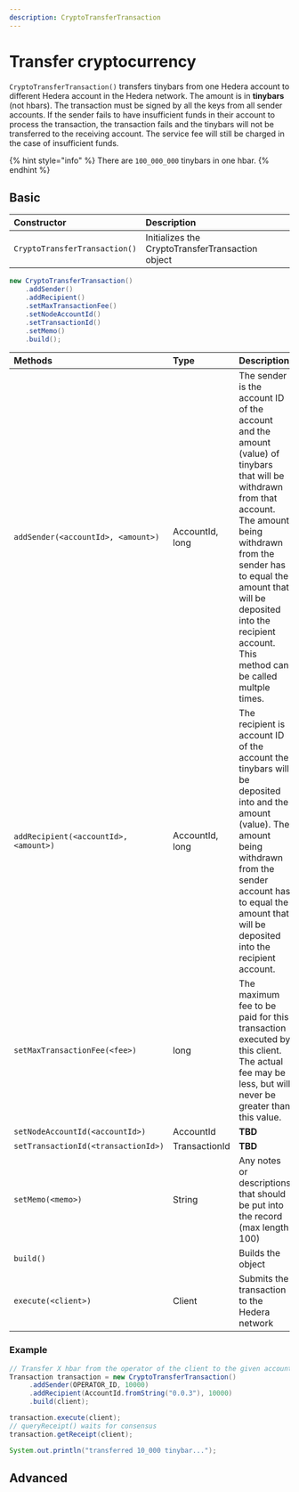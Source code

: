 ```yaml
---
description: CryptoTransferTransaction
---
```


# Transfer cryptocurrency

`CryptoTransferTransaction()` transfers tinybars from one Hedera account to different Hedera account in the Hedera network. The amount is in **tinybars** \(not hbars\). The transaction must be signed by all the keys from all sender accounts. If the sender fails to have insufficient funds in their account to process the transaction, the transaction fails and the tinybars will not be transferred to the receiving account. The service fee will still be charged in the case of insufficient funds.

{% hint style="info" %}
There are `100_000_000` tinybars in one hbar. 
{% endhint %}

## Basic

| Constructor | Description |
| :--- | :--- |
| `CryptoTransferTransaction()` | Initializes the CryptoTransferTransaction object |

```java
new CryptoTransferTransaction()
    .addSender()
    .addRecipient()
    .setMaxTransactionFee()
    .setNodeAccountId()
    .setTransactionId()
    .setMemo()
    .build();
```

| Methods | Type | Description |
| :--- | :--- | :--- |
| `addSender(<accountId>, <amount>)` | AccountId, long | The sender is the account ID of the account and the amount \(value\) of tinybars that will be withdrawn from that account. The amount being withdrawn from the sender has to equal the amount that will be deposited into the recipient account. This method can be called multple times. |
| `addRecipient(<accountId>, <amount>)` | AccountId, long | The recipient is account ID of the account the tinybars will be deposited into and the amount \(value\). The amount being withdrawn from the sender account has to equal the amount that will be deposited into the recipient account. |
| `setMaxTransactionFee(<fee>)` | long | The maximum fee to be paid for this transaction executed by this client. The actual fee may be less, but will never be greater than this value. |
| `setNodeAccountId(<accountId>)` | AccountId | **TBD** |
| `setTransactionId(<transactionId>)` | TransactionId | **TBD** |
| `setMemo(<memo>)` | String | Any notes or descriptions that should be put into the record \(max length 100\) |
| `build()` |  | Builds the object |
| `execute(<client>)` | Client | Submits the transaction to the Hedera network |

### Example

```java
// Transfer X hbar from the operator of the client to the given account ID
Transaction transaction = new CryptoTransferTransaction()
     .addSender(OPERATOR_ID, 10000)
     .addRecipient(AccountId.fromString("0.0.3"), 10000)
     .build(client);

transaction.execute(client);
// queryReceipt() waits for consensus
transaction.getReceipt(client);

System.out.println("transferred 10_000 tinybar...");
```

## Advanced


